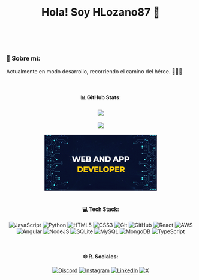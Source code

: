 <header>
  <h1 align='center'>
    Hola! Soy HLozano87 👋
  </h1>
</header>

<br>

### 💫 Sobre mi:

Actualmente en modo desarrollo, recorriendo el camino del héroe. 👨🏻‍💻

<section align='center'>

  <br>

  #### 📊 GitHub Stats:

  <!-- ![](https://github-readme-stats.vercel.app/api?username=HLozano87&theme=github_dark&hide_border=true&include_all_commits=false&count_private=false)<br/> -->

  ![](https://github-readme-streak-stats.herokuapp.com/?user=HLozano87&theme=github_dark&hide_border=true)

  ![](https://github-readme-stats.vercel.app/api/top-langs/?username=HLozano87&theme=github_dark&hide_border=true&include_all_commits=false&count_private=false&layout=compact)

  <img src="img.gif" width= 300px; height= 150px>

</section>

<br>

<div align='center'>

  #### 💻 Tech Stack:

  ![JavaScript](https://img.shields.io/badge/javascript-%23323330.svg?style=for-the-badge&logo=javascript&logoColor=%23F7DF1E) ![Python](https://img.shields.io/badge/python-3670A0?style=for-the-badge&logo=python&logoColor=ffdd54) ![HTML5](https://img.shields.io/badge/html5-%23E34F26.svg?style=for-the-badge&logo=html5&logoColor=white) ![CSS3](https://img.shields.io/badge/css3-%231572B6.svg?style=for-the-badge&logo=css3&logoColor=white) ![Git](https://img.shields.io/badge/git-%23F05033.svg?style=for-the-badge&logo=git&logoColor=white) ![GitHub](https://img.shields.io/badge/github-%23121011.svg?style=for-the-badge&logo=github&logoColor=white) ![React](https://img.shields.io/badge/react-%2320232a.svg?style=for-the-badge&logo=react&logoColor=%2361DAFB) ![AWS](https://img.shields.io/badge/AWS-%23FF9900.svg?style=for-the-badge&logo=amazon-aws&logoColor=white) ![Angular](https://img.shields.io/badge/angular-%23DD0031.svg?style=for-the-badge&logo=angular&logoColor=white) ![NodeJS](https://img.shields.io/badge/node.js-6DA55F?style=for-the-badge&logo=node.js&logoColor=white) ![SQLite](https://img.shields.io/badge/sqlite-%2307405e.svg?style=for-the-badge&logo=sqlite&logoColor=white) ![MySQL](https://img.shields.io/badge/mysql-4479A1.svg?style=for-the-badge&logo=mysql&logoColor=white) ![MongoDB](https://img.shields.io/badge/MongoDB-%234ea94b.svg?style=for-the-badge&logo=mongodb&logoColor=white) ![TypeScript](https://img.shields.io/badge/typescript-%23007ACC.svg?style=for-the-badge&logo=typescript&logoColor=white)

</div>

<br>

<div align='center'>

  #### 🌐 R. Sociales:

  [![Discord](https://img.shields.io/badge/Discord-%237289DA.svg?logo=discord&logoColor=white)](https://discord.gg/.) [![Instagram](https://img.shields.io/badge/Instagram-%23E4405F.svg?logo=Instagram&logoColor=white)](https://instagram.com/.) [![LinkedIn](https://img.shields.io/badge/LinkedIn-%230077B5.svg?logo=linkedin&logoColor=white)](https://linkedin.com/in/hector-l-a10380104.) [![X](https://img.shields.io/badge/X-black.svg?logo=X&logoColor=white)](https://x.com/_HLozano87)

</div>
